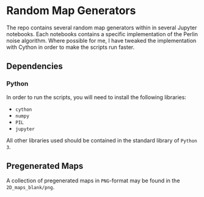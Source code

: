 # Random Map Generators

The repo contains several random map generators within in several Jupyter notebooks. Each notebooks contains a specific implementation of the Perlin noise algorithm.  Where possible for me, I have tweaked the implementation with Cython in order to make the scripts run faster. 

## Dependencies

### Python

In order to run the scripts, you will need to install the following libraries:

* `cython`
* `numpy`
* `PIL`
* `jupyter`

All other libraries used should be contained in the standard library of `Python 3`.

## Pregenerated Maps

A collection of pregenerated maps in `PNG`-format may be found in the `2D_maps_blank/png`.
